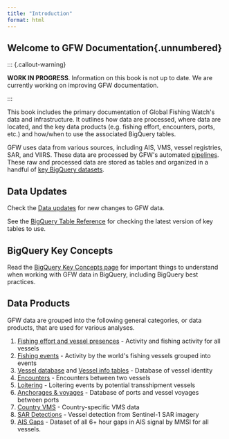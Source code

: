 ```yaml
---
title: "Introduction"
format: html
---
```


## Welcome to GFW Documentation{.unnumbered}


::: {.callout-warning}

**WORK IN PROGRESS**. Information on this book is not up to date. We are currently working on improving GFW documentation.

:::

This book includes the primary documentation of Global Fishing Watch's data and infrastructure. It outlines how data are processed, where data are located, and the key data products (e.g. fishing effort, encounters, ports, etc.) and how/when to use the associated BigQuery tables.

GFW uses data from various sources, including AIS, VMS, vessel registries, SAR, and VIIRS. These data are processed by GFW's automated [pipelines](#pipelines). These raw and processed data are stored as tables and organized in a handful of [key BigQuery datasets](#bigquery-datasets). 

## Data Updates
Check the [Data updates](#data-updates) for new changes to GFW data.

See the [BigQuery Table Reference](#bigquery-table-reference) for checking the latest version of key tables to use.

## BigQuery Key Concepts
Read the [BigQuery Key Concepts page](#key-concepts) for important things to understand when working with GFW data in BigQuery, including BigQuery best practices.

## Data Products

GFW data are grouped into the following general categories, or data products, that are used for various analyses.

1. [Fishing effort and vessel presences](#fishing-effort-and-vessel-presence) - Activity and fishing activity for all vessels
2. [Fishing events](#fishing-events) - Activity by the world's fishing vessels grouped into events
3. [Vessel database](#vessel-database) and [Vessel info tables](#vessel-info-tables) - Database of vessel identity
4. [Encounters](#encounters) - Encounters between two vessels
5. [Loitering](#Loitering) - Loitering events by potential transshipment vessels
6. [Anchorages & voyages](#anchorages-and-voyages) - Database of ports and vessel voyages between ports
7. [Country VMS](#vms) - Country-specific VMS data
8. [SAR Detections](#sar-object-detections) - Vessel detection from Sentinel-1 SAR imagery
9. [AIS Gaps](#gaps) - Dataset of all 6+ hour gaps in AIS signal by MMSI for all vessels.





